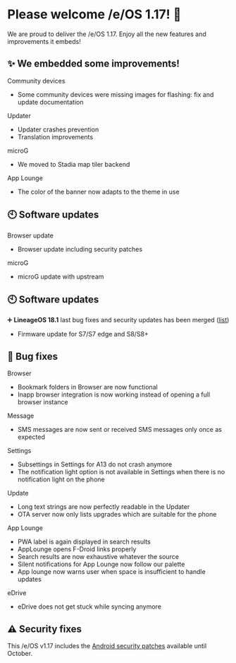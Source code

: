 # Please welcome /e/OS 1.17! :rocket:

We are proud to deliver the /e/OS 1.17. Enjoy all the new features and improvements it embeds!

## ✨ We embedded some improvements!

Community devices
-  Some community devices were missing images for flashing: fix and update documentation   

Updater
-  Updater crashes prevention    
-  Translation improvements

microG 
-  We moved to Stadia map tiler backend

App Lounge 
-  The color of the banner now adapts to the theme in use    


## 🕙 Software updates

Browser update
- Browser update including security patches

microG
- microG update with upstream    

## 🕙 Software updates

➕ **LineageOS 18.1** last bug fixes and security updates has been merged ([list](https://review.lineageos.org/q/branch:lineage-18.1+status:merged+after:%222023-09-20+21:31:00+%252B0200%22+before:%222023-10-23+20:46:00+%252B0200%22))

- Firmware update for S7/S7 edge and S8/S8+

## 🐛 Bug fixes

Browser
-  Bookmark folders in Browser are now functional
-  Inapp browser integration is now working instead of opening a full browser instance

Message
-  SMS messages are now sent or received SMS messages only once as expected 

Settings
-  Subsettings in Settings for A13 do not crash anymore
- The notification light option is not available in Settings when there is no notification light on the phone

Update
- Long text strings are now perfectly readable in the Updater
-  OTA server now only lists upgrades which are suitable for the phone


App Lounge
-  PWA label is again displayed in search results
-  AppLounge opens F-Droid links properly
-  Search results are now exhaustive whatever the source
-  Silent notifications for App Lounge now follow our palette     
-  App lounge now warns user when space is insufficient to handle updates    

eDrive
-  eDrive does not get stuck while syncing anymore
 

## ⚠ Security fixes

This /e/OS v1.17 includes the [Android security patches](https://source.android.com/security/bulletin/2023-10-01) available until October.

